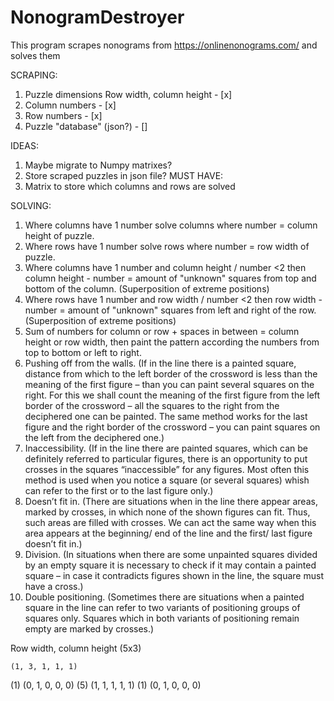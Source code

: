 # NonogramDestroyer
This program scrapes nonograms from https://onlinenonograms.com/ and solves them

SCRAPING:
1. Puzzle dimensions Row width, column height - [x]
2. Column numbers - [x]
3. Row numbers - [x]
4. Puzzle "database" (json?) - []

IDEAS:
1. Maybe migrate to Numpy matrixes?
2. Store scraped puzzles in json file?
MUST HAVE:
1. Matrix to store which columns and rows are solved


SOLVING:
1. Where columns have 1 number solve columns where number = column height of puzzle.
2. Where rows have 1 number solve rows where number = row width of puzzle.
3. Where columns have 1 number and column height / number <2 then column height - number = amount of "unknown" squares from top and bottom of the column. (Superposition of extreme positions)
4. Where rows have 1 number and row width / number <2 then row width - number = amount of "unknown" squares from left and right of the row. (Superposition of extreme positions)
5. Sum of numbers for column or row + spaces in between = column height or row width, then paint the pattern according the numbers from top to bottom or left to right.
6. Pushing off from the walls. (If in the line there is a painted square, distance from which to the left border of the crossword is less than the meaning of the first figure – than you can paint several squares on the right. For this we shall count the meaning of the first figure from the left border of the crossword – all the squares to the right from the deciphered one can be painted. The same method works for the last figure and the right border of the crossword – you can paint squares on the left from the deciphered one.)
7. Inaccessibility. (If in the line there are painted squares, which can be definitely referred to particular figures, there is an opportunity to put crosses in the squares “inaccessible” for any figures. Most often this method is used when you notice a square (or several squares) whish can refer to the first or to the last figure only.)
8. Doesn’t fit in. (There are situations when in the line there appear areas, marked by crosses, in which none of the shown figures can fit. Thus, such areas are filled with crosses. We can act the same way when this area appears at the beginning/ end of the line and the first/ last figure doesn’t fit in.)
9. Division. (In situations when there are some unpainted squares divided by an empty square it is necessary to check if it may contain a painted square – in case it contradicts figures shown in the line, the square must have a cross.)
10. Double positioning. (Sometimes there are situations when a painted square in the line can refer to two variants of positioning groups of squares only. Squares which in both variants of positioning remain empty are marked by crosses.)

Row width, column height (5x3)

    (1, 3, 1, 1, 1)
(1) (0, 1, 0, 0, 0)
(5) (1, 1, 1, 1, 1)
(1) (0, 1, 0, 0, 0)
